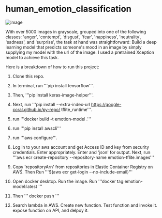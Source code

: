 # human_emotion_classification


![image](https://user-images.githubusercontent.com/100685852/208330166-d93d1c4f-c160-4923-83ce-cd8fb4e317d0.png)




With over 5000 images in grayscale, grouped into one of the following classes: 'anger', 'contempt', 'disgust', 'fear', 'happiness', 'neutrality', 'sadness', and 'surprise', the task at hand was straightforward:
Build a deep learning model that predicts someone's mood in an image by simply supplying my model with the url of the image. I used a pretrained Xception model to achieve this task.

Here is a breakdown of how to run this project:
1. Clone this repo.

2. In terminal, run 
'''pip install tensorflow'''.

3. Then,
'''pip install keras-image-helper'''.

4. Next, run 
'''pip install --extra-index-url https://google-coral.github.io/py-repo/ tflite_runtime'''.

5. run 
'''docker build -t emotion-model .'''

6. run 
'''pip install awscli'''

7. run 
'''aws configure'''. 

8. Log in to your aws account and get Access ID and key from security credentials. Enter appropriately. Enter <aws region> and 'json' for output.
Next, run 
'''aws ecr create-repository --repository-name emotion-tflite.images'''

 9. Copy 'repositoryArn' from repositories in Elastic Container Registry on AWS. Then Run 
'''$(aws ecr get-login --no-include-email)'''

10. Open docker desktop. Run the image.
Run
'''docker tag emotion-model:latest <URI>'''

11. Then
''' docker push <URI> '''

12. Search lambda in AWS. Create new function. Test function and invoke it. expose function on API, and delpoy it.
